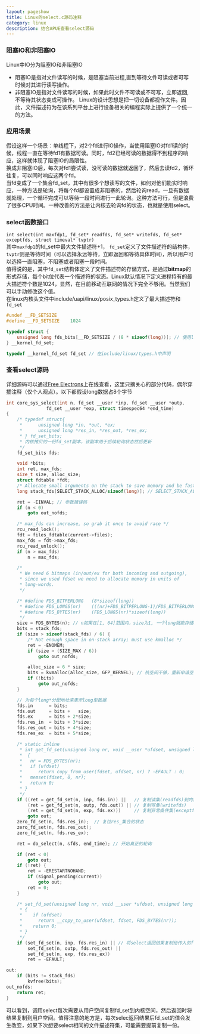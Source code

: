 ```yaml
---
layout: pageshow
title: Linux的select.c源码注释
category: linux
description: 结合APUE查看select源码
---
```




###  阻塞IO和非阻塞IO
Linux中IO分为阻塞IO和非阻塞IO  
* 阻塞IO是指对文件读写的时候，是阻塞当前进程,直到等待文件可读或者可写时候对其进行读写操作。
* 非阻塞IO是指对文件读写的时候，如果此时文件不可读或不可写，立即返回,不等待其状态变成可操作。
Linux的设计思想是把一切设备都视作文件。因此，文件描述符为在该系列平台上进行设备相关的编程实际上提供了一个统一的方法。  

### 应用场景
假设这样一个场景：单线程下，对2个fd进行IO操作，当使用阻塞IO对fd1读的时候，线程一直在等待fd1有数据可读。同时，fd2已经可读的数据得不到程序的响应，这样就体现了阻塞IO的局限性。  
换成非阻塞IO后，每次对fd1尝试读，没可读的数据就返回了，然后去读fd2，循环往复，可以同时响应这两个fd。  
当fd变成了一个集合fd_set，其中有很多个想读写的文件，如何对他们能实时响应，一种方法是轮询，将每个fd都设置成非阻塞的，然后轮询read，一旦有数据就处理，一个循环完成可以等待一段时间进行一此轮询。这种方法可行，但是浪费了很多CPU时间。一种改善的方法是让内核去轮询fd的状态，也就是使用select。

### select函数接口
`int select(int maxfdp1, fd_set* readfds, fd_set* writefds, fd_set* exceptfds, struct timeval* tvptr)`  
其中`maxfdp1`的fd_set中最大文件描述符+1， `fd_set`定义了文件描述符的结构体， `tvptr`则是等待时间（可以选择永远等待，立即返回和等待具体时间)，所以用户可以选择一直阻塞，不阻塞或者阻塞一段时间。  
值得说的是，其中`fd_set`结构体定义了文件描述符的存储方式，是通过**bitmap**的形式存储，每个bit位代表一个描述符的状态。Linux默认情况下定义进程持有的最大描述符个数是1024，显然，在目前移动互联网的情况下完全不够用。当然我们可以手动修改这个值。  
在linux内核头文件中include/uapi/linux/posix_types.h定义了最大描述符和`fd_set`   
```c
#undef __FD_SETSIZE
#define __FD_SETSIZE	1024

typedef struct {
	unsigned long fds_bits[__FD_SETSIZE / (8 * sizeof(long))]; // 使用long(假设是8字节大小)来保存fd，共需要1024 / (8 * 8)个long型数据。
} __kernel_fd_set;

typedef __kernel_fd_set fd_set // 在include/linux/types.h中声明
```

### 查看select源码
详细源码可以通过[Free Electrons](http://elixir.free-electrons.com/linux/latest/source/fs/select.c)上在线查看，这里只摘关心的部分代码，偶尔穿插注释（仅个人观点）。以下都假设long数据占8个字节
```c
int core_sys_select(int n, fd_set __user *inp, fd_set __user *outp,
			   fd_set __user *exp, struct timespec64 *end_time)
{
    /* typedef struct{
     *      unsigned long *in, *out, *ex;
     *      unsigned long *res_in, *res_out, *res_ex;
     * } fd_set_bits;
     * 内核拷贝的一份fd_set副本，该副本用于后续轮询状态然后更新
     */
	fd_set_bits fds;

	void *bits;
	int ret, max_fds;
	size_t size, alloc_size;
	struct fdtable *fdt;
	/* Allocate small arguments on the stack to save memory and be faster */
	long stack_fds[SELECT_STACK_ALLOC/sizeof(long)]; // SELECT_STACK_ALLOC 默认栈大小 = 256Byte, 256 / 8 = 32 个long型数据，最大可保存32 * 24 = 2048个文件描述符

	ret = -EINVAL; // 参数错误码
	if (n < 0)
		goto out_nofds;

	/* max_fds can increase, so grab it once to avoid race */
	rcu_read_lock();
	fdt = files_fdtable(current->files);
	max_fds = fdt->max_fds;
	rcu_read_unlock();
	if (n > max_fds)
		n = max_fds;

	/*
	 * We need 6 bitmaps (in/out/ex for both incoming and outgoing),
	 * since we used fdset we need to allocate memory in units of
	 * long-words.
	 */

    /* #define FDS_BITPERLONG	(8*sizeof(long))
     * #define FDS_LONGS(nr)	(((nr)+FDS_BITPERLONG-1)/FDS_BITPERLONG)
     * #define FDS_BYTES(nr)	(FDS_LONGS(nr)*sizeof(long))
     */
	size = FDS_BYTES(n); // n如果在[1, 64]范围内，size为1, 一个long就能存储64个fd标志
	bits = stack_fds;
	if (size > sizeof(stack_fds) / 6) {
		/* Not enough space in on-stack array; must use kmalloc */
		ret = -ENOMEM;
		if (size > (SIZE_MAX / 6))
			goto out_nofds;

		alloc_size = 6 * size;
		bits = kvmalloc(alloc_size, GFP_KERNEL); // 栈空间不够，重新申请空间
		if (!bits)
			goto out_nofds;
	}

    // 为每个long*分配地址来表示long型数据
	fds.in      = bits;
	fds.out     = bits +   size;
	fds.ex      = bits + 2*size;
	fds.res_in  = bits + 3*size;
	fds.res_out = bits + 4*size;
	fds.res_ex  = bits + 5*size;

    /* static inline
     * int get_fd_set(unsigned long nr, void __user *ufdset, unsigned long *fdset)
     * 	{
     *   nr = FDS_BYTES(nr);
     *   if (ufdset)
     *      return copy_from_user(fdset, ufdset, nr) ? -EFAULT : 0;
     *   memset(fdset, 0, nr);
     *   return 0;
     * }
     */
	if ((ret = get_fd_set(n, inp, fds.in)) ||   // 复制读集(readfds)到内核栈空间
	    (ret = get_fd_set(n, outp, fds.out)) || // 复制写集(writefds)
	    (ret = get_fd_set(n, exp, fds.ex)))     // 复制异常条件集(exceptfds)
		goto out;
	zero_fd_set(n, fds.res_in);  // 复位res_集合的状态
	zero_fd_set(n, fds.res_out);
	zero_fd_set(n, fds.res_ex);

	ret = do_select(n, &fds, end_time); // 开始真正的轮询

	if (ret < 0)
		goto out;
	if (!ret) {
		ret = -ERESTARTNOHAND;
		if (signal_pending(current))
			goto out;
		ret = 0;
	}

    /* set_fd_set(unsigned long nr, void __user *ufdset, unsigned long *fdset)
     * {
     *    if (ufdset)
     *      return __copy_to_user(ufdset, fdset, FDS_BYTES(nr));
     *    return 0;
     * }
     */
	if (set_fd_set(n, inp, fds.res_in) || // 将select返回结果复制给传入的fd_set;
	    set_fd_set(n, outp, fds.res_out) ||
	    set_fd_set(n, exp, fds.res_ex))
		ret = -EFAULT;

out:
	if (bits != stack_fds)
		kvfree(bits);
out_nofds:
	return ret;
}

```
可以看到，调用select每次需要从用户空间复制fd_set到内核空间，然后返回时将结果复制到用户空间。值得注意的地方是，每次selec返回结果后fd_set的值会发生改变，如果下次想要select相同的文件描述符集，可能需要提前复制一份。
